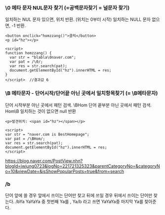 ### \0 메타 문자 NUL문자 찾기 (=공백문자찾기 = 널문자 찾기)


일치하는 NUL 문자 있으면, 위치 반환. (위치는 0부터 시작)
일치하는 NULL 문자 없으면, -1 반환.

```
<button onclick="homzzang()">클릭</button>
<p id="hz"></p>

<script>
function homzzang() {
  var str = "blabla\0naver.com"; 
  var pat = /\0/;
  var res = str.search(pat);
  document.getElementById("hz").innerHTML = res;
}
</script>  //결과값 6
```

### \B 메타문자 - 단어시작/단어끝 아닌 곳에서 일치항목찾기 (= \B메타문자)
단어 시작부분 아닌 곳에서 패턴 검색.
\BHom
단어 끝부분 아닌 곳에서 패턴 검색.
Hom\B
일치하는 것이 없으면 null 반환

```
<p>발견위치: <span id="hz"></span></p>

<script>
var str = "naver.com is BestHomepage"; 
var pat = /\BHom/;
var res = str.search(pat);
document.getElementById("hz").innerHTML = res;
</script>
```
https://blog.naver.com/PostView.nhn?blogId=jwjung0723&logNo=221721325323&parentCategoryNo=&categoryNo=10&viewDate=&isShowPopularPosts=true&from=search

### /b
단어 앞에 쓸 경우 앞에서 쓰이는 단어만 찾고 뒤에 쓰일 경우 뒤에서 쓰이는 단어만 찾는다.
/bYa YaYaYa 중 첫번째 Ya를 , Ya/b 라고 쓰면 YaYaYa중 마지막 Ya를 찾아준다. 

